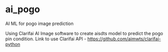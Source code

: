 # ai_pogo
AI ML for pogo image prediction

Using Clarifai AI Image software to create aisdts model to predict the pogo pin condition.
Link to use Clarifai API - https://github.com/aimwts/clarifai-python



